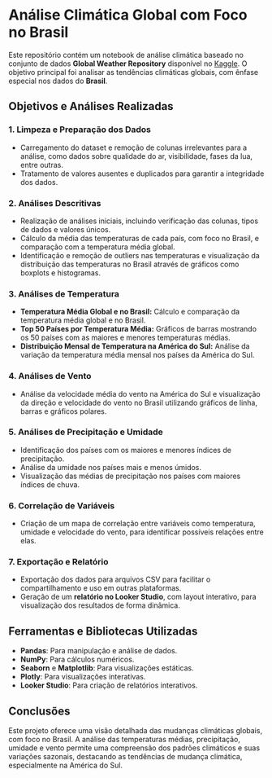 # Análise Climática Global com Foco no Brasil

Este repositório contém um notebook de análise climática baseado no conjunto de dados **Global Weather Repository** disponível no [Kaggle](https://www.kaggle.com/datasets/nelgiriyewithana/global-weather-repository). O objetivo principal foi analisar as tendências climáticas globais, com ênfase especial nos dados do **Brasil**.

## Objetivos e Análises Realizadas

### 1. Limpeza e Preparação dos Dados
- Carregamento do dataset e remoção de colunas irrelevantes para a análise, como dados sobre qualidade do ar, visibilidade, fases da lua, entre outras.
- Tratamento de valores ausentes e duplicados para garantir a integridade dos dados.

### 2. Análises Descritivas
- Realização de análises iniciais, incluindo verificação das colunas, tipos de dados e valores únicos.
- Cálculo da média das temperaturas de cada país, com foco no Brasil, e comparação com a temperatura média global.
- Identificação e remoção de outliers nas temperaturas e visualização da distribuição das temperaturas no Brasil através de gráficos como boxplots e histogramas.

### 3. Análises de Temperatura
- **Temperatura Média Global e no Brasil:** Cálculo e comparação da temperatura média global e no Brasil.
- **Top 50 Países por Temperatura Média:** Gráficos de barras mostrando os 50 países com as maiores e menores temperaturas médias.
- **Distribuição Mensal de Temperatura na América do Sul:** Análise da variação da temperatura média mensal nos países da América do Sul.

### 4. Análises de Vento
- Análise da velocidade média do vento na América do Sul e visualização da direção e velocidade do vento no Brasil utilizando gráficos de linha, barras e gráficos polares.

### 5. Análises de Precipitação e Umidade
- Identificação dos países com os maiores e menores índices de precipitação.
- Análise da umidade nos países mais e menos úmidos.
- Visualização das médias de precipitação nos países com maiores índices de chuva.

### 6. Correlação de Variáveis
- Criação de um mapa de correlação entre variáveis como temperatura, umidade e velocidade do vento, para identificar possíveis relações entre elas.

### 7. Exportação e Relatório
- Exportação dos dados para arquivos CSV para facilitar o compartilhamento e uso em outras plataformas.
- Geração de um **relatório no Looker Studio**, com layout interativo, para visualização dos resultados de forma dinâmica.

## Ferramentas e Bibliotecas Utilizadas
- **Pandas**: Para manipulação e análise de dados.
- **NumPy**: Para cálculos numéricos.
- **Seaborn** e **Matplotlib**: Para visualizações estáticas.
- **Plotly**: Para visualizações interativas.
- **Looker Studio**: Para criação de relatórios interativos.

## Conclusões
Este projeto oferece uma visão detalhada das mudanças climáticas globais, com foco no Brasil. A análise das temperaturas médias, precipitação, umidade e vento permite uma compreensão dos padrões climáticos e suas variações sazonais, destacando as tendências de mudança climática, especialmente na América do Sul.
